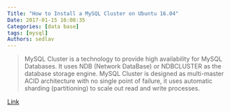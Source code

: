 ```yaml
---
Title: "How to Install a MySQL Cluster on Ubuntu 16.04"
Date: 2017-01-15 16:08:35
Categories: [data base]
tags: [mysql]
Authors: sedlav
---
```


> MySQL Cluster is a technology to provide high availability for MySQL Databases. It uses NDB (Network DataBase) or NDBCLUSTER as the database storage engine. MySQL Cluster is designed as multi-master ACID architecture with no single point of failure, it uses automatic sharding (partitioning) to scale out read and write processes.

[Link](https://www.howtoforge.com/tutorial/how-to-install-a-mysql-cluster-on-ubuntu-16-04/)
